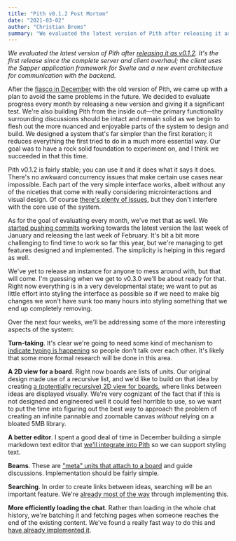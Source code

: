 ```yaml
---
title: "Pith v0.1.2 Post Mortem"
date: "2021-03-02"
author: "Christian Broms"
summary: "We evaluated the latest version of Pith after releasing it as v0.1.2. It's the first release since the complete server and client overhaul; the client uses the Sapper application framework for Svelte and a new event architecture for communication with the backend."
---
```


_We evaluated the latest version of Pith after [releasing it as v0.1.2](https://github.com/rainflame/pith/releases/tag/v0.1.2). It's the first release since the complete server and client overhaul; the client uses the Sapper application framework for Svelte and a new event architecture for communication with the backend._

After the [fiasco in December](https://why.pith.is/posts/0.0.1a-post-mortem) with the old version of Pith, we came up with a plan to avoid the same problems in the future. We decided to evaluate progress every month by releasing a new version and giving it a significant test. We're also building Pith from the inside out—the primary functionality surrounding discussions should be intact and remain solid as we begin to flesh out the more nuanced and enjoyable parts of the system to design and build. We designed a system that's far simpler than the first iteration; it reduces everything the first tried to do in a much more essential way. Our goal was to have a rock solid foundation to experiment on, and I think we succeeded in that this time.

Pith v0.1.2 is fairly stable; you can use it and it does what it says it does. There's no awkward concurrency issues that make certain use cases near impossible. Each part of the very simple interface works, albeit without any of the niceties that come with really considering microinteractions and visual design. Of course [there's plenty of issues](https://github.com/rainflame/pith/issues?q=is%3Aissue+is%3Aopen+updated%3A2021-02-26+), but they don't interfere with the core use of the system.

As for the goal of evaluating every month, we've met that as well. We [started pushing commits](https://github.com/rainflame/pith/graphs/commit-activity) working towards the latest version the last week of January and releasing the last week of February. It's bit a bit more challenging to find time to work so far this year, but we're managing to get features designed and implemented. The simplicity is helping in this regard as well.

We've yet to release an instance for anyone to mess around with, but that will come. I'm guessing when we get to v0.3.0 we'll be about ready for that. Right now everything is in a very developmental state; we want to put as little effort into styling the interface as possible so if we need to make big changes we won't have sunk too many hours into styling something that we end up completely removing.

Over the next four weeks, we'll be addressing some of the more interesting aspects of the system:

**Turn-taking**.
It's clear we're going to need some kind of mechanism to [indicate typing is happening](https://github.com/rainflame/pith/issues/35) so people don't talk over each other. It's likely that some more formal research will be done in this area.

**A 2D view for a board**.
Right now boards are lists of units. Our original design made use of a recursive list, and we'd like to build on that idea by creating [a (potentially recursive) 2D view for boards](https://github.com/rainflame/pith/issues/47), where links between ideas are displayed visually. We're very cognizant of the fact that if this is not designed and engineered well it could feel horrible to use, so we want to put the time into figuring out the best way to approach the problem of creating an infinite pannable and zoomable canvas _without_ relying on a bloated 5MB library.

**A better editor**.
I spent a good deal of time in December building a simple markdown text editor that [we'll integrate into Pith](https://github.com/rainflame/pith/issues/37) so we can support styling text.

**Beams**.
These are ["meta" units that attach to a board](https://github.com/rainflame/pith/issues/45) and guide discussions. Implementation should be fairly simple.

**Searching**.
In order to create links between ideas, searching will be an important feature. We're [already most of the way](https://github.com/rainflame/pith/issues/24) through implementing this.

**More efficiently loading the chat**.
Rather than loading in the whole chat history, we're batching it and fetching pages when someone reaches the end of the existing content. We've found a really fast way to do this and [have already implemented it](https://github.com/rainflame/pith/issues/32).
